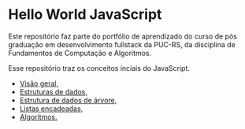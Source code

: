 # Hello World JavaScript
 
 Este repositório faz parte do portfólio de aprendizado do curso de pós graduação em desenvolvimento fullstack da PUC-RS, da disciplina de Fundamentos de Computação e Algoritmos.

 Esse repositório traz os conceitos inciais do JavaScript.
 * <a href="visao-geral.js">Visão geral,</a> 
 * <a href="estrutura-de-dados.js">Estruturas de dados,</a>
 * <a href="estrutura-de-dados-de-arvore.js">Estrutura de dados de árvore,</a>
 * <a href="listas-encadeadas.js">Listas encadeadas,</a>
 * <a href="algoritmos.js">Algoritmos.</a>
 